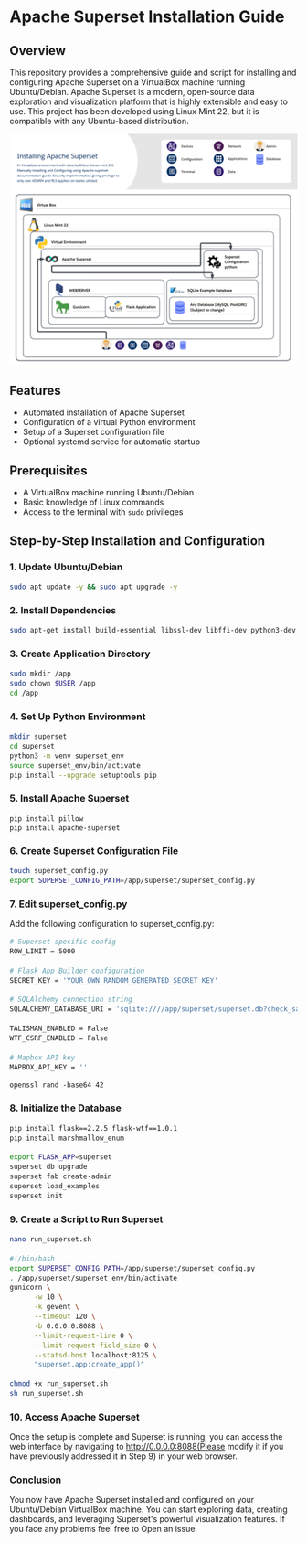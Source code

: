 # Apache Superset Installation Guide

## Overview

This repository provides a comprehensive guide and script for installing and configuring Apache Superset on a VirtualBox machine running Ubuntu/Debian. Apache Superset is a modern, open-source data exploration and visualization platform that is highly extensible and easy to use. This project has been developed using Linux Mint 22, but it is compatible with any Ubuntu-based distribution.

<img src="https://github.com/Vasant19/Apache-Superset-Configuration/blob/main/Apache%20superset.png" alt="Architecture Apache Superset" width="600">


## Features

- Automated installation of Apache Superset
- Configuration of a virtual Python environment
- Setup of a Superset configuration file
- Optional systemd service for automatic startup

## Prerequisites

- A VirtualBox machine running Ubuntu/Debian
- Basic knowledge of Linux commands
- Access to the terminal with `sudo` privileges

## Step-by-Step Installation and Configuration

### 1. Update Ubuntu/Debian
```bash
sudo apt update -y && sudo apt upgrade -y
```

### 2. Install Dependencies
```bash
sudo apt-get install build-essential libssl-dev libffi-dev python3-dev python3-pip libsasl2-dev libldap2-dev default-libmysqlclient-dev python3.10-venv
```

### 3. Create Application Directory
```bash
sudo mkdir /app
sudo chown $USER /app
cd /app
```

### 4. Set Up Python Environment
```bash
mkdir superset
cd superset
python3 -m venv superset_env
source superset_env/bin/activate
pip install --upgrade setuptools pip
```

### 5. Install Apache Superset
```bast
pip install pillow
pip install apache-superset
```

### 6. Create Superset Configuration File
```bash
touch superset_config.py
export SUPERSET_CONFIG_PATH=/app/superset/superset_config.py
```

### 7. Edit superset_config.py
Add the following configuration to superset_config.py:

```bash
# Superset specific config
ROW_LIMIT = 5000

# Flask App Builder configuration
SECRET_KEY = 'YOUR_OWN_RANDOM_GENERATED_SECRET_KEY'

# SQLAlchemy connection string
SQLALCHEMY_DATABASE_URI = 'sqlite:////app/superset/superset.db?check_same_thread=false'

TALISMAN_ENABLED = False
WTF_CSRF_ENABLED = False

# Mapbox API key
MAPBOX_API_KEY = ''
```
`openssl rand -base64 42`

### 8. Initialize the Database
```bash
pip install flask==2.2.5 flask-wtf==1.0.1
pip install marshmallow_enum

export FLASK_APP=superset
superset db upgrade
superset fab create-admin
superset load_examples
superset init
```
### 9. Create a Script to Run Superset
```bash
nano run_superset.sh

#!/bin/bash
export SUPERSET_CONFIG_PATH=/app/superset/superset_config.py
. /app/superset/superset_env/bin/activate
gunicorn \
      -w 10 \
      -k gevent \
      --timeout 120 \
      -b 0.0.0.0:8088 \
      --limit-request-line 0 \
      --limit-request-field_size 0 \
      --statsd-host localhost:8125 \
      "superset.app:create_app()"

chmod +x run_superset.sh
sh run_superset.sh
```

### 10. Access Apache Superset
Once the setup is complete and Superset is running, you can access the web interface by navigating to http://0.0.0.0:8088(Please modify it if you have previously addressed it in Step 9) in your web browser.

### Conclusion
You now have Apache Superset installed and configured on your Ubuntu/Debian VirtualBox machine. You can start exploring data, creating dashboards, and leveraging Superset's powerful visualization features.
If you face any problems feel free to Open an issue. 
